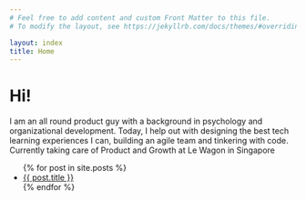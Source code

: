 ```yaml
---
# Feel free to add content and custom Front Matter to this file.
# To modify the layout, see https://jekyllrb.com/docs/themes/#overriding-theme-defaults

layout: index
title: Home
---
```


<h1> Hi! </h1>
<p> I am an all round product guy with a background in psychology and organizational development. Today, I help out with designing the best tech learning experiences I can, building an agile team and tinkering with code. Currently taking care of Product and Growth at Le Wagon in Singapore</p>

<ul class="">
  {% for post in site.posts %}
    <li>
      <a href="{{ post.url }}">{{ post.title }}</a>
    </li>
  {% endfor %}
</ul>
